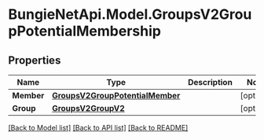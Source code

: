 # BungieNetApi.Model.GroupsV2GroupPotentialMembership
## Properties

Name | Type | Description | Notes
------------ | ------------- | ------------- | -------------
**Member** | [**GroupsV2GroupPotentialMember**](GroupsV2GroupPotentialMember.md) |  | [optional] 
**Group** | [**GroupsV2GroupV2**](GroupsV2GroupV2.md) |  | [optional] 

[[Back to Model list]](../README.md#documentation-for-models) [[Back to API list]](../README.md#documentation-for-api-endpoints) [[Back to README]](../README.md)

